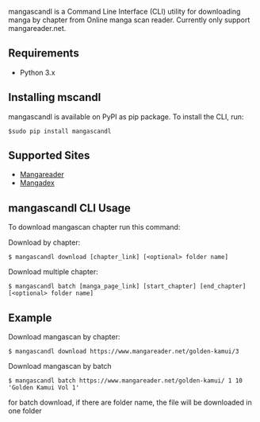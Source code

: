 mangascandl is a Command Line Interface (CLI) utility for downloading manga by chapter from Online manga scan reader. Currently only support mangareader.net.


## Requirements
* Python 3.x


## Installing mscandl

mangascandl is available on PyPI as pip package. To install the CLI, run:

```shell
$sudo pip install mangascandl
```


## Supported Sites


* [Mangareader](https://www.mangareader.net)
* [Mangadex](https://mangadex.org)


## mangascandl CLI Usage

To download mangascan chapter run this command:

Download by chapter:

```shell
$ mangascandl download [chapter_link] [<optional> folder name]
```


Download multiple chapter:

```shell
$ mangascandl batch [manga_page_link] [start_chapter] [end_chapter] [<optional> folder name]
```

## Example
Download mangascan by chapter:

```shell
$ mangascandl download https://www.mangareader.net/golden-kamui/3
```
Download mangascan by batch

```shell
$ mangascandl batch https://www.mangareader.net/golden-kamui/ 1 10 'Golden Kamui Vol 1'
```


for batch download, if there are folder name, the file will be downloaded in one folder
